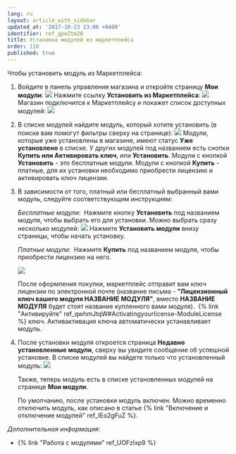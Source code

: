 ```yaml
---
lang: ru
layout: article_with_sidebar
updated_at: '2017-10-23 23:06 +0400'
identifier: ref_gpeZtm28
title: Установка модулей из маркетплейса
order: 110
published: true
---
```

Чтобы установить модуль из Маркетплейса:

1.  Войдите в панель управления магазина и откройте страницу **Мои модули**:
    ![]({{site.baseurl}}/attachments/7503967/8716496.png)
    Нажмите ссылку **Установить из Маркетплейса**:
    ![]({{site.baseurl}}/attachments/7503967/8716498.png)
    Магазин подключится к Маркетплейсу и покажет список доступных модулей:
    ![]({{site.baseurl}}/attachments/7503967/8716499.png)
2.  В списке модулей найдите модуль, который хотите установить (в поиске вам помогут фильтры сверху на странице):
    ![]({{site.baseurl}}/attachments/7503967/8716500.png)
    Модули, которые уже установлены в магазине, имеют статус **Уже установлено** в списке. У других модулей под названием есть снопки **Купить или Активировать ключ**, или **Установить**. Модули с кнопкой **Установить**  - это бесплатные модули. Модули с кнопкой **Купить** - платные, для их установки необходимо приобрести лицензию и активировать ключ лицензии.   
3.  В зависимости от того, платный или бесплатный выбранный вами модуль, следуйте соответствующим инструкциям:

    _Бесплатные модули_: 
    Нажмите кнопку **Установить** под названием модуля, чтобы выбрать его для установки. Можно выбрать сразу несколько модулей:
    ![]({{site.baseurl}}/attachments/7503967/8716501.png)
    Нажмите **Установить модули** внизу страницы, чтобы начать установку. 

    _Платные модули_: 
    Нажмите **Купить** под названием модуля, чтобы приобрести лицензию на него. 

    ![]({{site.baseurl}}/attachments/7503967/8716502.png)

    После оформления покупки, маркетплейс отправит вам ключ лицензии по электронной почте (название письма - **"Лицензионный ключ вашего модуля НАЗВАНИЕ МОДУЛЯ"**, вместо **НАЗВАНИЕ МОДУЛЯ** будет стоят название купленного вами модуля). 
    {% link "Активируйте" ref_qwhmJtqW#Activatingyourlicense-ModuleLicense %} ключ. Активактивация ключа автоматически устанавливает модуль.  

4.  После установки модуля откроется страница **Недавно установленные модули**, сверху вы увидите сообщение об успешной установке. В списке модулей вы найдете только что установленный модуль:
    ![]({{site.baseurl}}/attachments/7503967/7602231.png)

    Также, теперь модуль есть в списке установленных модулей на странице **Мои модули**. 

    По умолчанию, после установки модуль включен. Можно временно отключить модуль, как описано в статье {% link "Включение и отключение модулей" ref_IEo2gFuZ %}.

_Дополнительная информация:_

*   {% link "Работа с модулями" ref_UOFzIxp9 %}
